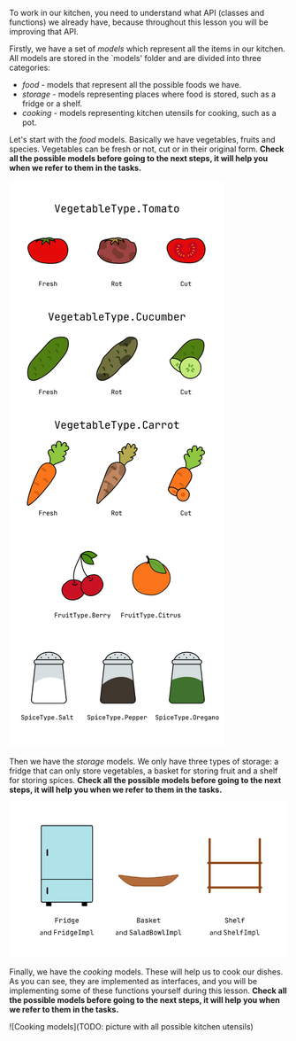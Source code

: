 To work in our kitchen, you need to understand what API (classes and functions) we already have,
because throughout this lesson you will be improving that API.

Firstly, we have a set of _models_ which represent all the items in our kitchen.
All models are stored in the `models' folder and are divided into three categories:
- _food_ - models that represent all the possible foods we have.
- _storage_ - models representing places where food is stored, such as a fridge or a shelf.
- _cooking_ - models representing kitchen utensils for cooking, such as a pot.

Let's start with the _food_ models. Basically we have vegetables, fruits and species.
Vegetables can be fresh or not, cut or in their original form.
**Check all the possible models before going to the next steps,
it will help you when we refer to them in the tasks.**

<div class="hint" title="Click me to view all possible food models">

![Food models](../../utils/src/main/resources/images/master/chef/api/food_models.png)

</div>

Then we have the _storage_ models.
We only have three types of storage: a fridge that can only store vegetables,
a basket for storing fruit and a shelf for storing spices.
**Check all the possible models before going to the next steps,
it will help you when we refer to them in the tasks.**

<div class="hint" title="Click me to view all possible storage models">

![Storage models](../../utils/src/main/resources/images/master/chef/api/storage_models.png)

</div>

Finally, we have the _cooking_ models.
These will help us to cook our dishes.
As you can see, they are implemented as interfaces,
and you will be implementing some of these functions yourself during this lesson.
**Check all the possible models before going to the next steps,
it will help you when we refer to them in the tasks.**

![Сooking models](TODO: picture with all possible kitchen utensils)
